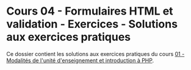 # Cours 04 - Formulaires HTML et validation - Exercices - Solutions aux exercices pratiques

Ce dossier contient les solutions aux exercices pratiques du cours
[01 - Modalités de l'unité d'enseignement et introduction à PHP](../../README.md).
